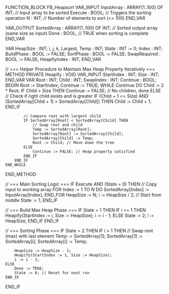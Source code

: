 FUNCTION_BLOCK FB_Heapsort
VAR_INPUT
    InputArray : ARRAY[1..100] OF INT; // Input array to be sorted
    Execute : BOOL;                    // Triggers the sorting operation
    N : INT;                           // Number of elements to sort (<= 100)
END_VAR

VAR_OUTPUT
    SortedArray : ARRAY[1..100] OF INT; // Sorted output array (same size as input)
    Done : BOOL;                        // TRUE when sorting is complete
END_VAR

VAR
    HeapSize : INT;
    i, j, k, Largest, Temp : INT;
    State : INT := 0;
    Index : INT;
    BuildPhase : BOOL := FALSE;
    SortPhase : BOOL := FALSE;
    SwapRequired : BOOL := FALSE;
    HeapifyIndex : INT;
END_VAR

// === Helper Procedure to Maintain Max Heap Property Iteratively ===
METHOD PRIVATE Heapify : VOID
VAR_INPUT
    StartIndex : INT;
    Size : INT;
END_VAR
VAR
    Root : INT;
    Child : INT;
    SwapIndex : INT;
    Continue : BOOL;
BEGIN
    Root := StartIndex;
    Continue := TRUE;
    WHILE Continue DO
        Child := 2 * Root;
        IF Child > Size THEN
            Continue := FALSE; // No children, done
        ELSE
            // Check if right child exists and is greater
            IF (Child + 1 <= Size) AND (SortedArray[Child + 1] > SortedArray[Child]) THEN
                Child := Child + 1;
            END_IF

            // Compare root with largest child
            IF SortedArray[Root] < SortedArray[Child] THEN
                // Swap root and child
                Temp := SortedArray[Root];
                SortedArray[Root] := SortedArray[Child];
                SortedArray[Child] := Temp;
                Root := Child; // Move down the tree
            ELSE
                Continue := FALSE; // Heap property satisfied
            END_IF
        END_IF
    END_WHILE
END_METHOD

// === Main Sorting Logic ===
IF Execute AND (State = 0) THEN
    // Copy input to working array
    FOR Index := 1 TO N DO
        SortedArray[Index] := InputArray[Index];
    END_FOR
    HeapSize := N;
    i := HeapSize / 2; // Start from middle
    State := 1;
END_IF

// === Build Max Heap Phase ===
IF State = 1 THEN
    IF i >= 1 THEN
        Heapify(StartIndex := i, Size := HeapSize);
        i := i - 1;
    ELSE
        State := 2;
        i := HeapSize;
    END_IF
END_IF

// === Sorting Phase ===
IF State = 2 THEN
    IF i > 1 THEN
        // Swap root (max) with last element
        Temp := SortedArray[1];
        SortedArray[1] := SortedArray[i];
        SortedArray[i] := Temp;

        HeapSize := HeapSize - 1;
        Heapify(StartIndex := 1, Size := HeapSize);
        i := i - 1;
    ELSE
        Done := TRUE;
        State := 0; // Reset for next run
    END_IF
END_IF

